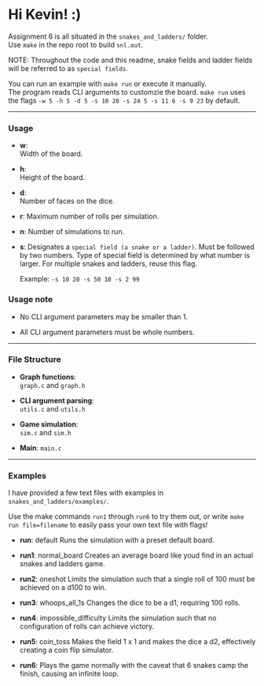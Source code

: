 # Hi Kevin! :)

Assignment 6 is all situated in the `snakes_and_ladders/` folder.  
Use `make` in the repo root to build `snl.out`.

NOTE: Throughout the code and this readme, 
snake fields and ladder fields will be referred to as `special fields`.

You can run an example with `make run` or execute it manually.  
The program reads CLI arguments to customzie the board. 
`make run` uses the flags `-w 5 -h 5 -d 5 -s 10 20 -s 24 5 -s 11 6 -s 9 23` by default.

---

### Usage

- **w**:  
  Width of the board.

- **h**:  
  Height of the board.

- **d**:  
  Number of faces on the dice.

- **r**:
  Maximum number of rolls per simulation.

- **n**:
  Number of simulations to run.

- **s**:
  Designates a `special field (a snake or a ladder)`. Must be followed by two numbers.
  Type of special field is determined by what number is larger.
  For multiple snakes and ladders, reuse this flag.
  
  Example: 
  `-s 10 20 -s 50 10 -s 2 99`

### Usage note

  - No CLI argument parameters may be smaller than 1.

  - All CLI argument parameters must be whole numbers.


---

### File Structure

- **Graph functions**:  
  `graph.c` and `graph.h`

- **CLI argument parsing**:  
  `utils.c` and `utils.h`

- **Game simulation**:  
  `sim.c` and `sim.h`

- **Main**:
  `main.c`

---

### Examples

I have provided a few text files with examples in `snakes_and_ladders/examples/`.

Use the make commands `run1` through `run6` to try them out, 
or write `make run file=filename` to easily pass your own text file with flags!

- **run**: default
  Runs the simulation with a preset default board.

- **run1**: normal_board
  Creates an average board like youd find in an actual snakes and ladders game. 

- **run2**: oneshot
  Limits the simulation such that a single roll of 100 must be achieved on a d100 to win.

- **run3**: whoops_all_1s
  Changes the dice to be a d1, requiring 100 rolls.

- **run4**: impossible_difficulty
  Limits the simulation such that no configuration of rolls can achieve victory.

- **run5**: coin_toss
  Makes the field 1 x 1 and makes the dice a d2, effectively creating a coin flip simulator.

- **run6**:
  Plays the game normally with the caveat that 6 snakes camp the finish, causing an infinite loop.
